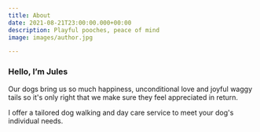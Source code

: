 ```yaml
---
title: About
date: 2021-08-21T23:00:00.000+00:00
description: Playful pooches, peace of mind
image: images/author.jpg

---
```

### Hello, I’m **Jules**

Our dogs bring us so much happiness, unconditional love and joyful waggy tails so it's only right that we make sure they feel appreciated in return. 

I offer a tailored dog walking and day care service to meet your dog's individual needs.  